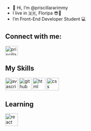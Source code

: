 - 👋 Hi, I’m @priscillararimmy
- I live in :brazil:, Floripa :sunglasses::sunrise:
- I’m Front-End Developer Student :computer:


## Connect with me:
<a href="https://www.linkedin.com/in/priscilla-rarimmy-lopes-pereira-1174461aa/" target="_blank">
<img align="center" alt="priscillararimmy-linkedin" height="30" width="40" src="https://cdn.jsdelivr.net/npm/simple-icons@3.0.1/icons/linkedin.svg" style="max-width:100%;">
</a>

## My Skills
<img src="https://cdn.icon-icons.com/icons2/2108/PNG/512/javascript_icon_130900.png" alt="javascript" width="40" height="40" style="max-width:100%;"></img>
<img src="https://cdn.icon-icons.com/icons2/936/PNG/512/github-logo_icon-icons.com_73546.png" alt="github" width="40" height="40" style="max-width:100%;"></img>
<img src="https://cdn.icon-icons.com/icons2/2415/PNG/512/html_original_wordmark_logo_icon_146478.png" alt="html" width="40" height="40" style="max-width:100%;"></img>
<img src="https://cdn.icon-icons.com/icons2/2107/PNG/512/file_type_css_icon_130661.png" alt="css" width="40" height="40" style="max-width:100%;"></img>

## Learning
<img src="https://icon-icons.com/icon/react/146375.png" alt="react" width="40" height="40" style="max-width:100%;"></img>


<!---
priscillararimmy/priscillararimmy is a ✨ special ✨ repository because its `README.md` (this file) appears on your GitHub profile.
You can click the Preview link to take a look at your changes.
--->

